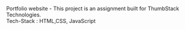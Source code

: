 Portfolio website -
This project is an assignment built for ThumbStack Technologies.
<br>
Tech-Stack : HTML,CSS, JavaScript
